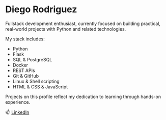 # Diego Rodriguez

Fullstack development enthusiast, currently focused on building practical, real-world projects with Python and related technologies.

My stack includes:
- Python
- Flask
- SQL & PostgreSQL
- Docker
- REST APIs
- Git & GitHub
- Linux & Shell scripting
- HTML & CSS & JavaScript

Projects on this profile reflect my dedication to learning through hands-on experience.

📫 [LinkedIn](https://www.linkedin.com/in/diegobackend)
